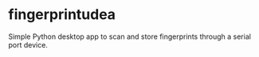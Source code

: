 # fingerprintudea
Simple Python desktop app to scan and store fingerprints through a serial port device.
